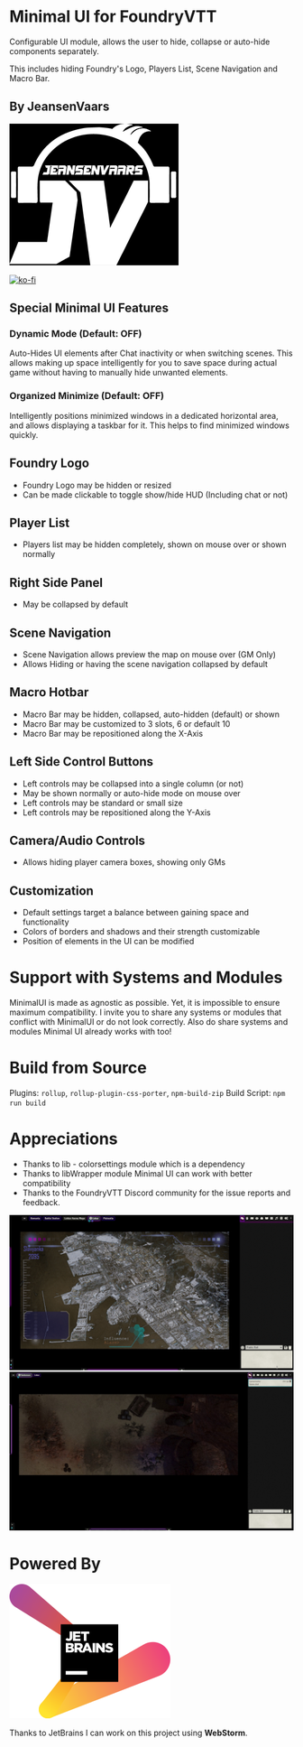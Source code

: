 # Minimal UI for FoundryVTT

Configurable UI module, allows the user to hide, collapse or auto-hide components separately.

This includes hiding Foundry's Logo, Players List, Scene Navigation and Macro Bar.

## By JeansenVaars
![JVLogo](logo-small-black.png)

[![ko-fi](https://ko-fi.com/img/githubbutton_sm.svg)](https://ko-fi.com/V7V14D3AH)

## Special Minimal UI Features

### Dynamic Mode (Default: OFF)
Auto-Hides UI elements after Chat inactivity or when switching scenes.
This allows making up space intelligently for you to save space during actual game
without having to manually hide unwanted elements.

### Organized Minimize (Default: OFF)
Intelligently positions minimized windows in a dedicated horizontal area, and 
allows displaying a taskbar for it. This helps to find minimized windows quickly.

## Foundry Logo
* Foundry Logo may be hidden or resized
* Can be made clickable to toggle show/hide HUD (Including chat or not)
  
## Player List
* Players list may be hidden completely, shown on mouse over or shown normally

## Right Side Panel
* May be collapsed by default
  
## Scene Navigation
* Scene Navigation allows preview the map on mouse over (GM Only)
* Allows Hiding or having the scene navigation collapsed by default

## Macro Hotbar
* Macro Bar may be hidden, collapsed, auto-hidden (default) or shown
* Macro Bar may be customized to 3 slots, 6 or default 10
* Macro Bar may be repositioned along the X-Axis

## Left Side Control Buttons
* Left controls may be collapsed into a single column (or not)
* May be shown normally or auto-hide mode on mouse over 
* Left controls may be standard or small size
* Left controls may be repositioned along the Y-Axis

## Camera/Audio Controls
* Allows hiding player camera boxes, showing only GMs
  
## Customization
* Default settings target a balance between gaining space and functionality
* Colors of borders and shadows and their strength customizable
* Position of elements in the UI can be modified

# Support with Systems and Modules
MinimalUI is made as agnostic as possible. Yet, it is impossible to ensure maximum compatibility.
I invite you to share any systems or modules that conflict with MinimalUI or do not look correctly.
Also do share systems and modules Minimal UI already works with too!

# Build from Source
Plugins: `rollup`, `rollup-plugin-css-porter`, `npm-build-zip`
Build Script: `npm run build`

# Appreciations
* Thanks to lib - colorsettings module which is a dependency
* Thanks to libWrapper module Minimal UI can work with better compatibility
* Thanks to the FoundryVTT Discord community for the issue reports and feedback.

![Example GIF](./examplegif-long3.gif)
![Example Image](./example12.jpg)

# Powered By
[![JetBrains](./jetbrains.svg)](https://www.jetbrains.com)

Thanks to JetBrains I can work on this project using **WebStorm**.
